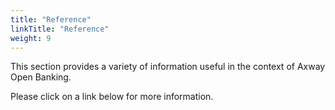 ```yaml
---
title: "Reference"
linkTitle: "Reference"
weight: 9
---
```


This section provides a variety of information useful in the context of Axway Open Banking.

Please click on a link below for more information.